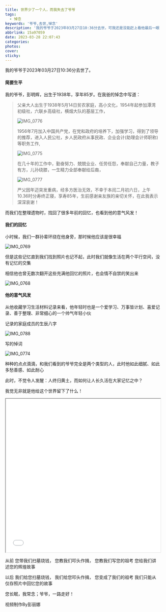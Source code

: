 ```yaml
---
title: 世界少了一个人，而我失去了爷爷
tags:
  - 悼念
keywords: '爷爷,去世,悼念'
description: '我的爷爷于2023年03月27日10:36分去世，可我还是没能赶上看他最后一眼'
abbrlink: 15a97059
date: 2023-03-28 22:07:43
categories:
photos:
cover:
sticky:
---
```


我的爷爷于2023年03月27日10:36分去世了。

<!-- more -->



#### 简要生平

我的爷爷，彭明辉，出生于1938年，享年85岁。在我爸的悼念中写道：

> 父亲大人出生于1938年5月14日贫农家庭，高小文化，1954年起参加潭湾初级社，六联乡高级社，横烟大队的基层工作，
>
> <img src="20230328/IMG_0776.JPG" alt="IMG_0776"  />
>
> 1956年7月加入中国共产党，在党和政府的培养下，加强学习，得到了领导的推荐，进入人民公社，乡人民政府从事民政、企业会计(助理会计师职称)等职务工作,
>
> <img src="20230328/IMG_0775.JPG" alt="IMG_0775"  />
>
> 在几十年的工作中，勤奋努力、兢兢业业、任劳任怨，奉献自己力量，教子有方，儿孙绕膝，一生精力全部奉献给后裔，
>
> <img src="20230328/IMG_0777.JPG" alt="IMG_0777"  />
>
> 严父因年迈突发重病，经多方医治无效，不幸于本闰二月初六日，上午10.36时分寿终正寝，享寿85年，生前感谢亲友族的亲切关怀，在此我表示深深哀谢！

而我们在整理遗物时，找回了很多年前的回忆，也看到他的意气风发！

#### 我们的回忆

小时候，我们一群孙辈环绕在他身旁，那时候他应该是很幸福

<img src="20230328/IMG_0769.jpg" alt="IMG_0769"  />



但是这些记忆直到我们找到照片也记不起，此时我们就像生活在两个平行空间，没有记忆的交集

相信他也曾无数次翻开这些充满他回忆的照片，也会情不自禁的笑出来

<img src="20230328/IMG_0768.jpg" alt="IMG_0768"  />

#### 他的意气风发

从他收藏学习生活材料记录来看，他年轻时也是一个爱学习、万事皆计划、喜爱记录、善于整理、非常细心的一个帅气年轻小伙

记录的家庭成员的生辰八字

<img src="20230328/IMG_0788.JPG" alt="IMG_0788"  />

写的悼词

<img src="20230328/IMG_0774.JPG" alt="IMG_0774"  />

种种的点点滴滴，和我们看到的爷爷完全是两个类型的人，此时他如此细腻、如此多愁善感、如此耐心



此时，不觉令人发醒：人终归黄土，而如何让人长久活在大家记忆之中？



我觉无非就是他给这个世界留下了什么！

<iframe height=498 width=510 style="width: 100%;" src="20230328/1.mp4"></iframe>

从前
您带我们扫墓烧钱，
您教我们叩头作揖，
您教我们写您的祖考
您给我们讲述您的辉煌故事

以后
我们给您扫墓烧钱，
我们给您叩头作揖，
您变成了我们的祖考
我们只能从仅存照片中回忆您的故事

您长眠，我常念；爷爷，一路走好！

视频制作By彭丽娜